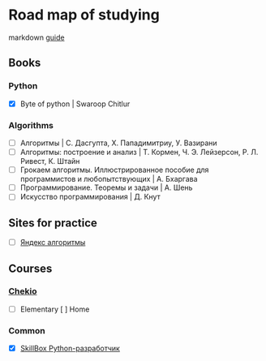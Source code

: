 
# Road map of studying

markdown [guide](https://guides.github.com/features/mastering-markdown/)

## Books

### Python
- [x] Byte of python | Swaroop Chitlur

### Algorithms
- [ ] Алгоритмы | С. Дасгупта, Х. Пападимитриу, У. Вазирани
- [ ] Алгоритмы: построение и анализ | Т. Кормен, Ч. Э. Лейзерсон, Р. Л. Ривест, К. Штайн
- [ ] Грокаем алгоритмы. Иллюстрированное пособие для программистов и любопытствующих | А. Бхаргава
- [ ] Программирование. Теоремы и задачи | А. Шень
- [ ] Искусство программирования | Д. Кнут

## Sites for practice
- [ ] [Яндекс алгоритмы](https://praktikum.yandex.ru/algorithms)

## Courses

### [Chekio](https://praktikum.yandex.ru/algorithms)

- [ ] Elementary
[ ] Home



### Common
- [x] [SkillBox Python-разработчик](https://skillbox.ru/course/python/)
